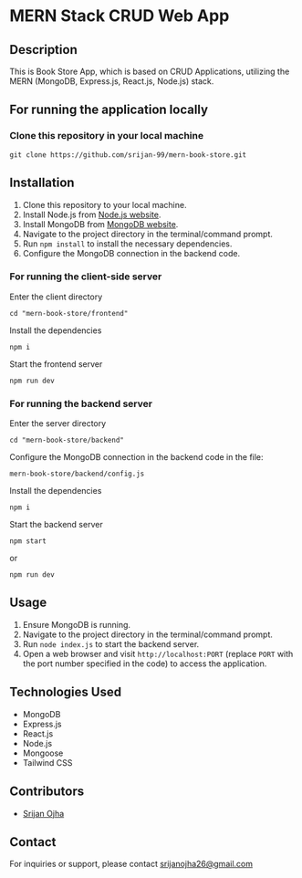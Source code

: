 # MERN Stack CRUD Web App

## Description
This is Book Store App, which is based on CRUD Applications, utilizing the MERN (MongoDB, Express.js, React.js, Node.js) stack.

## For running the application locally
### Clone this repository in your local machine
```
git clone https://github.com/srijan-99/mern-book-store.git
```

## Installation
1. Clone this repository to your local machine.
2. Install Node.js from [Node.js website](https://nodejs.org/).
3. Install MongoDB from [MongoDB website](https://www.mongodb.com/).
4. Navigate to the project directory in the terminal/command prompt.
5. Run `npm install` to install the necessary dependencies.
6. Configure the MongoDB connection in the backend code.

### For running the client-side server
Enter the client directory
```
cd "mern-book-store/frontend"
```

Install the dependencies
```
npm i
```

Start the frontend server
```
npm run dev
```

### For running the backend server
Enter the server directory
```
cd "mern-book-store/backend"
```

Configure the MongoDB connection in the backend code in the file:
```
mern-book-store/backend/config.js
```

Install the dependencies
```
npm i
```

Start the backend server
```
npm start
```
or
```
npm run dev
```

## Usage
1. Ensure MongoDB is running.
2. Navigate to the project directory in the terminal/command prompt.
3. Run `node index.js` to start the backend server.
4. Open a web browser and visit `http://localhost:PORT` (replace `PORT` with the port number specified in the code) to access the application.

## Technologies Used
- MongoDB
- Express.js
- React.js
- Node.js
- Mongoose
- Tailwind CSS

## Contributors
- [Srijan Ojha](https://www.github.com/srijan-99)

## Contact
For inquiries or support, please contact [srijanojha26@gmail.com](mailto:srijanojha26@gmail.com)